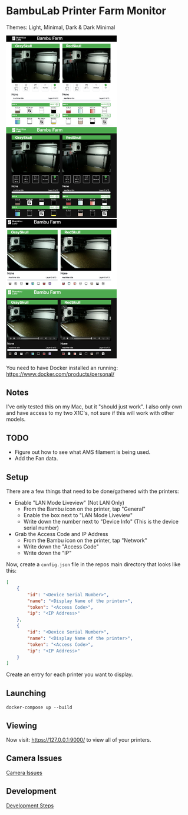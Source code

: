 # BambuLab Printer Farm Monitor

Themes: Light, Minimal, Dark & Dark Minimal

<img src="docs/shot.png?raw=true" width="300"> <img src="docs/shot-dark.png?raw=true" width="300">
<img src="docs/shot-min.png?raw=true" width="300"> <img src="docs/shot-dark-min.png?raw=true" width="300">

You need to have Docker installed an running: https://www.docker.com/products/personal/

## Notes

I've only tested this on my Mac, but it "should just work".
I also only own and have access to my two X1C's, not sure if this will work with other models.

## TODO

* Figure out how to see what AMS filament is being used.
* Add the Fan data.

## Setup

There are a few things that need to be done/gathered with the printers:

* Enable "LAN Mode Liveview" (Not LAN Only)
  * From the Bambu icon on the printer, tap "General"
  * Enable the box next to "LAN Mode Liveview"
  * Write down the number next to "Device Info" (This is the device serial number)
* Grab the Access Code and IP Address
  * From the Bambu icon on the printer, tap "Network"
  * Write down the "Access Code"
  * Write down the "IP"

Now, create a `config.json` file in the repos main directory that looks like this:

```json
[
    {
        "id": "<Device Serial Number>",
        "name": "<Display Name of the printer>",
        "token": "<Access Code>",
        "ip": "<IP Address>"
    },
    {
        "id": "<Device Serial Number>",
        "name": "<Display Name of the printer>",
        "token": "<Access Code>",
        "ip": "<IP Address>"
    }
]
```

Create an entry for each printer you want to display.

## Launching

    docker-compose up --build

## Viewing

Now visit: https://127.0.0.1:9000/ to view all of your printers.

## Camera Issues

[Camera Issues](docs/CAMERA.md)

## Development

[Development Steps](docs/DEVELOP.md)
